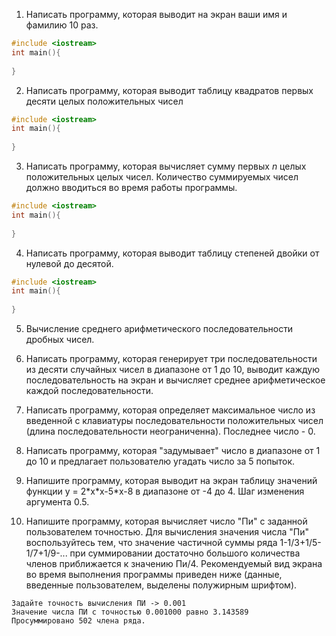 
1. Написать программу, которая выводит на экран ваши имя и фамилию 10 раз.
```cpp
#include <iostream>
int main(){
  
}
```

2. Написать программу, которая выводит таблицу квадратов первых десяти целых положительных чисел
```cpp
#include <iostream>
int main(){
  
}
```

3. Написать программу, которая вычисляет сумму первых *n* целых положительных целых чисел. Количество суммируемых чисел должно вводиться во время работы программы.
```cpp
#include <iostream>
int main(){
  
}
```

4. Написать программу, которая выводит таблицу степеней двойки от нулевой до десятой.
```cpp
#include <iostream>
int main(){
  
}
```

5. Вычисление среднего арифметического последовательности дробных чисел.

6. Написать программу, которая генерирует три последовательности из десяти случайных чисел в диапазоне от 1 до 10, выводит каждую последовательность на экран и вычисляет среднее арифметическое каждой последовательности.

7. Написать программу, которая определяет максимальное число из введенной с клавиатуры последовательности положительных чисел (длина последовательности неограниченна). Последнее число - 0.

8. Написать программу, которая "задумывает" число в диапазоне от 1 до 10 и предлагает пользователю угадать число за 5 попыток.

9. Напишите программу, которая выводит на экран таблицу значений функции у = 2\*х\*x-5\*х-8 в диапазоне от -4 до 4. Шаг изменения аргумента 0.5.

10. Напишите программу, которая вычисляет число "Пи" с заданной пользователем точностью. Для вычисления значения числа "Пи" воспользуйтесь тем, что значение частичной суммы ряда 1-1/3+1/5-1/7+1/9-... при суммировании достаточно большого количества членов приближается к значению Пи/4. Рекомендуемый вид экрана во время выполнения программы приведен ниже (данные, введенные пользователем, выделены полужирным шрифтом).

```
Задайте точность вычисления ПИ -> 0.001
Значение числа ПИ с точностью 0.001000 равно 3.143589
Просуммировано 502 члена ряда.
```

